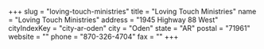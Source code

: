+++
slug = "loving-touch-ministries"
title = "Loving Touch Ministries"
name = "Loving Touch Ministries"
address = "1945 Highway 88 West"
cityIndexKey = "city-ar-oden"
city = "Oden"
state = "AR"
postal = "71961"
website = ""
phone = "870-326-4704"
fax = ""
+++
